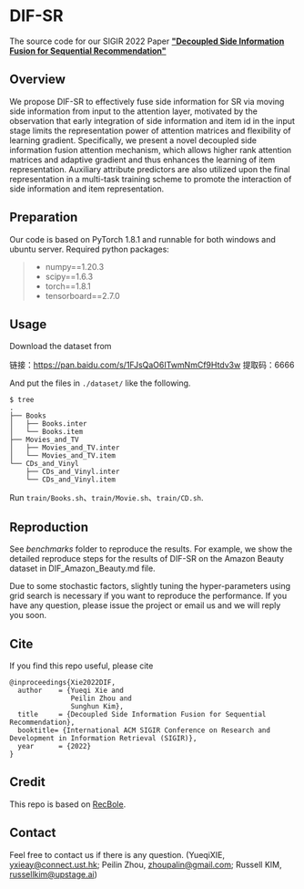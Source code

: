 # DIF-SR
The source code for our SIGIR 2022 Paper [**"Decoupled Side Information Fusion for Sequential Recommendation"**](https://arxiv.org/abs/2204.11046)

## Overview
We propose DIF-SR to effectively fuse side information for SR via
moving side information from input to the attention layer, motivated
by the observation that early integration of side information and
item id in the input stage limits the representation power of attention
matrices and flexibility of learning gradient. Specifically, we present
a novel decoupled side information fusion attention mechanism,
which allows higher rank attention matrices and adaptive gradient
and thus enhances the learning of item representation. Auxiliary
attribute predictors are also utilized upon the final representation
in a multi-task training scheme to promote the interaction of side
information and item representation.

## Preparation

Our code is based on PyTorch 1.8.1 and runnable for both windows and ubuntu server. Required python packages:

> + numpy==1.20.3
> + scipy==1.6.3
> + torch==1.8.1
> + tensorboard==2.7.0


## Usage

Download the dataset from

链接：https://pan.baidu.com/s/1FJsQaO6ITwmNmCf9Htdv3w 
提取码：6666 

And put the files in `./dataset/` like the following.

```
$ tree
.
├── Books
│   ├── Books.inter
│   └── Books.item
├── Movies_and_TV
│   ├── Movies_and_TV.inter
│   └── Movies_and_TV.item
└── CDs_and_Vinyl
    ├── CDs_and_Vinyl.inter
    └── CDs_and_Vinyl.item

```

Run `train/Books.sh`、`train/Movie.sh`、`train/CD.sh`. 


## Reproduction
See _benchmarks_ folder to reproduce the results.
For example, we show the detailed reproduce steps for the results of DIF-SR on the Amazon Beauty dataset in DIF_Amazon_Beauty.md file.

Due to some stochastic factors, slightly tuning the hyper-parameters using grid search is necessary if you want to reproduce the performance. If you have any question, please issue the project or email us and we will reply you soon.

## Cite

If you find this repo useful, please cite
```
@inproceedings{Xie2022DIF,
  author    = {Yueqi Xie and
               Peilin Zhou and
               Sunghun Kim},
  title     = {Decoupled Side Information Fusion for Sequential Recommendation},
  booktitle= {International ACM SIGIR Conference on Research and Development in Information Retrieval (SIGIR)},
  year      = {2022}
}
```

## Credit
This repo is based on [RecBole](https://github.com/RUCAIBox/RecBole).

## Contact
Feel free to contact us if there is any question. (YueqiXIE, yxieay@connect.ust.hk; Peilin Zhou, zhoupalin@gmail.com; Russell KIM, russellkim@upstage.ai)

